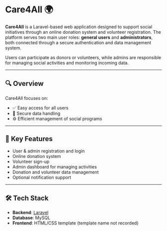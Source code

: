 # Care4All 🌍

**Care4All** is a Laravel-based web application designed to support social initiatives through an online donation system and volunteer registration. The platform serves two main user roles: **general users** and **administrators**, both connected through a secure authentication and data management system.

Users can participate as donors or volunteers, while admins are responsible for managing social activities and monitoring incoming data.

---

## 🔍 Overview

Care4All focuses on:
- ✅ Easy access for all users
- 🔐 Secure data handling
- ⚙️ Efficient management of social programs

---

## 🚀 Key Features

- User & admin registration and login
- Online donation system
- Volunteer sign-up
- Admin dashboard for managing activities
- Donation and volunteer data management
- Optional notification support

---

## 🛠️ Tech Stack

- **Backend**: [Laravel](https://laravel.com/)
- **Database**: MySQL
- **Frontend**: HTML/CSS template (template name not recorded)